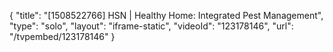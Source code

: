 {
    "title": "[1508522766] HSN | Healthy Home: Integrated Pest Management",
    "type": "solo",
    "layout": "iframe-static",
    "videoId": "123178146",
    "url": "\/tvpembed\/123178146"
}